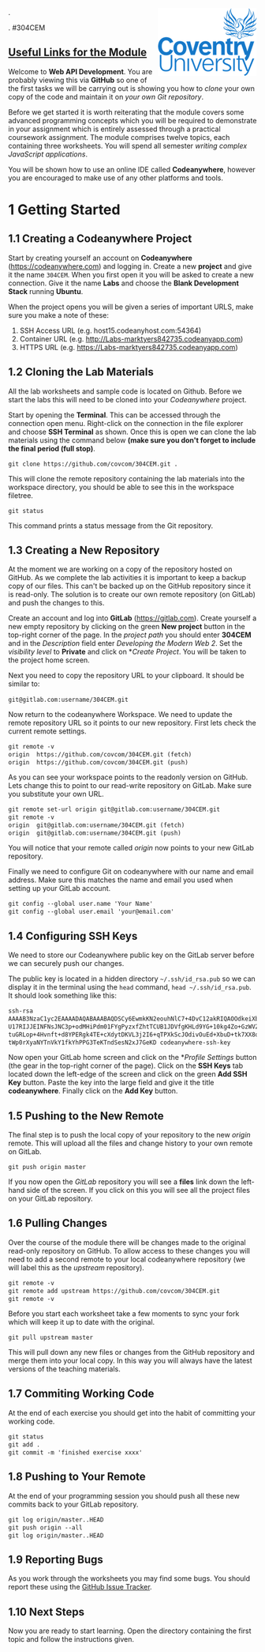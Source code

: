 <img align="right" src="01 Introduction to ECMAScript 6/.images/uni_logo.png">
.

.
#304CEM

## [Useful Links for the Module](links.md)

Welcome to **Web API Development**. You are probably viewing this via **GitHub** so one of the first tasks we will be carrying out is showing you how to *clone* your own copy of the code and maintain it on *your own Git repository*.

Before we get started it is worth reiterating that the module covers some advanced programming concepts which you will be required to demonstrate in your assignment which is entirely assessed through a practical coursework assignment. The module comprises twelve topics, each containing three worksheets. You will spend all semester *writing complex JavaScript applications*.

You will be shown how to use an online IDE called **Codeanywhere**, however you are encouraged to make use of any other platforms and tools.

# 1 Getting Started

## 1.1 Creating a Codeanywhere Project

Start by creating yourself an account on **Codeanywhere** (https://codeanywhere.com) and logging in. Create a new **project** and give it the name `304CEM`. When you first open it you will be asked to create a new connection. Give it the name **Labs** and choose the **Blank Development Stack** running **Ubuntu**.

When the project opens you will be given a series of important URLS, make sure you make a note of these:

1. SSH Access URL (e.g. host15.codeanyhost.com:54364)
2. Container URL (e.g. http://Labs-marktyers842735.codeanyapp.com)
3. HTTPS URL (e.g. https://Labs-marktyers842735.codeanyapp.com)

## 1.2 Cloning the Lab Materials

All the lab worksheets and sample code is located on Github. Before we start the labs this will need to be cloned into your _Codeanywhere_ project.

Start by opening the **Terminal**. This can be accessed through the connection open menu. Right-click on the connection in the file explorer and choose **SSH Terminal** as shown. Once this is open we can clone the lab materials using the command below **(make sure you don't forget to include the final period (full stop)**.
```
git clone https://github.com/covcom/304CEM.git .
```

This will clone the remote repository containing the lab materials into the workspace directory, you should be able to see this in the workspace filetree.
```
git status
```
This command prints a status message from the Git repository.

## 1.3 Creating a New Repository

At the moment we are working on a copy of the repository hosted on GitHub. As we complete the lab activities it is important to keep a backup copy of our files. This can't be backed up on the GitHub repository since it is read-only. The solution is to create our own remote repository (on GitLab) and push the changes to this.

Create an account and log into **GitLab** (https://gitlab.com). Create yourself a new empty repository by clicking on the green **New project** button in the top-right corner of the page. In the *project path* you should enter **304CEM** and in the *Description* field enter *Developing the Modern Web 2*. Set the *visibility level* to **Private** and click on **Create Project*. You will be taken to the project home screen.

Next you need to copy the repository URL to your clipboard. It should be similar to:

`git@gitlab.com:username/304CEM.git`

Now return to the codeanywhere Workspace. We need to update the remote repository URL so it points to our new repository. First lets check the current remote settings.
```
git remote -v
origin  https://github.com/covcom/304CEM.git (fetch)
origin  https://github.com/covcom/304CEM.git (push)
```
As you can see your workspace points to the readonly version on GitHub. Lets change this to point to our read-write repository on GitLab. Make sure you substitute your own URL.
```
git remote set-url origin git@gitlab.com:username/304CEM.git
git remote -v
origin  git@gitlab.com:username/304CEM.git (fetch)
origin  git@gitlab.com:username/304CEM.git (push)
```
You will notice that your remote called *origin* now points to your new GitLab repository.

Finally we need to configure Git on codeanywhere with our name and email address. Make sure this matches the name and email you used when setting up your GitLab account.
```
git config --global user.name 'Your Name'
git config --global user.email 'your@email.com'
```

## 1.4 Configuring SSH Keys

We need to store our Codeanywhere public key on the GitLab server before we can securely push our changes.

The public key is located in a hidden directory `~/.ssh/id_rsa.pub` so we can display it in the terminal using the `head` command, `head ~/.ssh/id_rsa.pub`. It should look something like this:
```
ssh-rsa AAAAB3NzaC1yc2EAAAADAQABAAABAQDSCy6EwmkKN2eouhNlC7+4DvC12akRIQAOOdkeiXbQXSdgeYZFXLu108eeADc1gZuVbuUOzwP
U17RIJJEINFNsJNC3p+odMHiPdm01FYgPyzxfZhtTCUB1JDVfgKHLd9YG+10kg4Zo+GzWVZFOzur/otL9Vmtibv7yuOAQOMTzyvQaanAFbvMVDp
tuGRLop+4Hvnft+d8YPERgk4TE+cXdytDKVL3j2I6+qTPXkScJOdivOuEd+XbuD+tk7XX8qeTZvjiYsO9Irog27XAi0P1qwjZKmu6KZMmwgZZNr
tWp0rXyaNYTnVkY1fkYhPPG3TeKTndSesN2xJ7GeKD codeanywhere-ssh-key
```

Now open your GitLab home screen and click on the **Profile Settings* button (the gear in the top-right corner of the page). Click on the **SSH Keys** tab located down the left-edge of the screen and click on the green **Add SSH Key** button. Paste the key into the large field and give it the title **codeanywhere**. Finally click on the **Add Key** button.

## 1.5 Pushing to the New Remote

The final step is to push the local copy of your repository to the new *origin* remote. This will upload all the files and change history to your own remote on GitLab.
```
git push origin master
```
If you now open the *GitLab* repository you will see a **files** link down the left-hand side of the screen. If you click on this you will see all the project files on your GitLab repository.

## 1.6 Pulling Changes

Over the course of the module there will be changes made to the original read-only repository on GitHub. To allow access to these changes you will need to add a second remote to your local codeanywhere repository (we will label this as the *upstream* repository).
```
git remote -v
git remote add upstream https://github.com/covcom/304CEM.git
git remote -v
```
Before you start each worksheet take a few moments to sync your fork which will keep it up to date with the original.
```
git pull upstream master
```
This will pull down any new files or changes from the GitHub repository and merge them into your local copy. In this way you will always have the latest versions of the teaching materials.

## 1.7 Commiting Working Code

At the end of each exercise you should get into the habit of committing your working code.
```
git status
git add .
git commit -m 'finished exercise xxxx'
```

## 1.8 Pushing to Your Remote

At the end of your programming session you should push all these new commits back to your GitLab repository.
```
git log origin/master..HEAD
git push origin --all
git log origin/master..HEAD
```

## 1.9 Reporting Bugs

As you work through the worksheets you may find some bugs. You should report these using the [GitHub Issue Tracker](https://github.com/covcom/304CEM/issues). 

## 1.10 Next Steps

Now you are ready to start learning. Open the directory containing the first topic and follow the instructions given.
